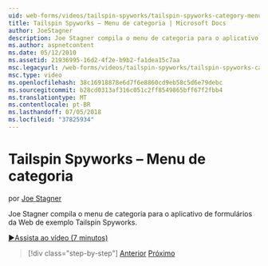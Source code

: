 ```yaml
---
uid: web-forms/videos/tailspin-spyworks/tailspin-spyworks-category-menu
title: Tailspin Spyworks – Menu de categoria | Microsoft Docs
author: JoeStagner
description: Joe Stagner compila o menu de categoria para o aplicativo de formulários da Web de exemplo Tailspin Spyworks.
ms.author: aspnetcontent
ms.date: 05/12/2010
ms.assetid: 21936995-16d2-4f2e-b9b2-fa1dea15c7aa
msc.legacyurl: /web-forms/videos/tailspin-spyworks/tailspin-spyworks-category-menu
msc.type: video
ms.openlocfilehash: 38c16918878e6d7f6e8860cd9eb58c5d6e79debc
ms.sourcegitcommit: b28cd0313af316c051c2ff8549865bff67f2fbb4
ms.translationtype: MT
ms.contentlocale: pt-BR
ms.lasthandoff: 07/05/2018
ms.locfileid: "37825934"
---
```

<a name="tailspin-spyworks---category-menu"></a>Tailspin Spyworks – Menu de categoria
====================
por [Joe Stagner](https://github.com/JoeStagner)

Joe Stagner compila o menu de categoria para o aplicativo de formulários da Web de exemplo Tailspin Spyworks.

[&#9654;Assista ao vídeo (7 minutos)](https://channel9.msdn.com/Blogs/ASP-NET-Site-Videos/tailspin-spyworks-category-menu)

> [!div class="step-by-step"]
> [Anterior](tailspin-spyworks-directory-organization.md)
> [Próximo](tailspin-spyworks-display-the-product-list.md)

